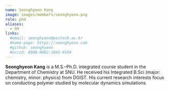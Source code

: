 ```yaml
---
name: Seonghyeon Kang
image: images/members/seonghyeon.png
role: phd
aliases:
  - SH
links: 
  #email: seonghyeon@postech.ac.kr
  #home-page: https://seonghyeon.com
  #github: seonghyeon
  #orcid: 0000-0002-1042-0194
---
```


**Seonghyeon Kang** is a M.S.–Ph.D. integrated course student in the Department of Chemistry at SNU. He received his Integrated B.Sci (major: chemistry, minor: physics) from DGIST. His current research interests focus on conducting polymer studied by molecular dynamics simulations.
